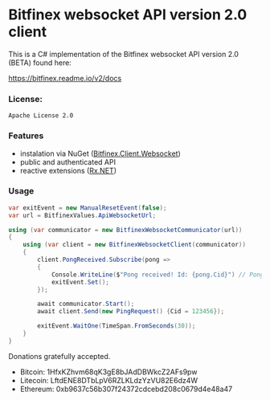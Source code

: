 # Bitfinex websocket API version 2.0 client

This is a C# implementation of the Bitfinex websocket API version 2.0 (BETA) found here:

https://bitfinex.readme.io/v2/docs

### License: 
    Apache License 2.0

### Features

* instalation via NuGet ([Bitfinex.Client.Websocket](https://www.nuget.org/packages/Bitfinex.Client.Websocket/0.0.1))
* public and authenticated API
* reactive extensions ([Rx.NET](https://github.com/Reactive-Extensions/Rx.NET))

### Usage

```csharp
var exitEvent = new ManualResetEvent(false);
var url = BitfinexValues.ApiWebsocketUrl;

using (var communicator = new BitfinexWebsocketCommunicator(url))
{
    using (var client = new BitfinexWebsocketClient(communicator))
    {
        client.PongReceived.Subscribe(pong =>
        {
            Console.WriteLine($"Pong received! Id: {pong.Cid}") // Pong received! Id: 123456
            exitEvent.Set();
        });

        await communicator.Start();
        await client.Send(new PingRequest() {Cid = 123456});

        exitEvent.WaitOne(TimeSpan.FromSeconds(30));
    }
}
```
 
Donations gratefully accepted.
* Bitcoin: 1HfxKZhvm68qK3gE8bJAdDBWkcZ2AFs9pw
* Litecoin: LftdENE8DTbLpV6RZLKLdzYzVU82E6dz4W
* Ethereum: 0xb9637c56b307f24372cdcebd208c0679d4e48a47